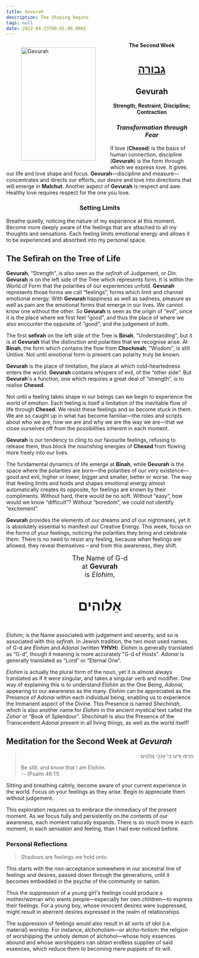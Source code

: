 ```yaml
---
title: Gevurah
description: The Shaping begins
tags: null
date: 2022-04-23T00:01:00.000Z
---
```

<figure style='float: left'>
 <a href='/posts/img/freedom/week2/2.0-Gevurah.png' target="_blank">
   <img src='/posts/img/freedom/week2/2.0-Gevurah_s.png' alt='Gevurah' width='200' height='304' />
 </a>
</figure>

<div style="text-align: center; font-weight: bold">
<p>The Second Week </p>
<h1 style="text-decoration: underline">גבורה</h1>
<h2>Gevurah</h2>
<p>Strength, Restraint, Discipline; Contraction<p />
<h3 style="font-style: italic">Transformation through Fear</h3>
</div>

<div class="abstract">

If love (**Chesed**) is the basis of human connection, discipline (**Gevurah**) is the form through which we express love. It gives our life and love shape and focus. **Gevurah**&mdash;discipline and measure&mdash;concentrates and directs our efforts, our desire and love into directions that will emerge in **Malchut**. Another aspect of **Gevurah** is respect and awe. Healthy love requires respect for the one you love.

</div>

<h3 style="text-align:center;">Setting Limits</h3>
<div class="abstract">

Breathe quietly, noticing the nature of my experience at this moment. Become more deeply aware of the feelings that are attached to all my thoughts and sensations. Each feeling limits emotional energy and allows it to be experienced and absorbed into my personal space.

</div>

## The Sefirah on the Tree of Life

**Gevurah**, “Strength”, is also seen as the _sefirah_ of Judgement, or _Din_. **Gevurah** is on the left side of the Tree which represents form. It is within the World of Form that the polarities of our experiences unfold. **Gevurah** represents those forms we call “feelings”, forms which limit and channel emotional energy. With **Gevurah** happiness as well as sadness, pleasure as well as pain are the emotional forms that emerge in our lives. We cannot know one without the other. So **Gevurah** is seen as the origin of “evil”, since it is the place where we first feel “good”, and thus the place of where we also encounter the opposite of "good", and the judgement of both.

The first **sefirah** on the left side of the Tree is **Binah**, "Understanding", but it is at **Gevurah** that the distinction and polarities that we recognise arise. At **Binah**, the form which contains the flow from **Chochmah**, "Wisdom", is still Unitive. Not until emotional form is present can polarity truly be known.

**Gevurah** is the place of limitation, the place at which cold-heartedness enters the world. **Gevurah** contains whispers of evil, of the “other side”. But **Gevurah**'s a function, one which requires a great deal of “strength”, is to realise **Chesed**.

Not until a feeling takes shape in our beings can we begin to experience the world of emotion. Each feeling is itself a limitation of the inevitable flow of life through **Chesed**. We resist these feelings and so become stuck in them. We are so caught up in what has become familiar&mdash;the roles and scripts about who we are, how we are and why we are the way we are&mdash;that we close ourselves off from the possibilities inherent in each moment.

**Gevurah** is our tendency to cling to our favourite feelings, refusing to release them, thus block the nourishing energies of **Chesed** from flowing more freely into our lives.

The fundamental dynamics of life emerge at **Binah**, while **Gevurah** is the space where the polarities are born&mdash;the polarities of our very existence&mdash;good and evil, higher or lower, bigger and smaller, better or worse. The way that feeling limits and holds and shapes emotional energy almost automatically creates its opposite, for feelings are known by their compliments. Without hard, there would be no soft. Without “easy”, how would we know “difficult”? Without “boredom”, we could not identify “excitement”.

**Gevurah** provides the elements of our dreams and of our nightmares, yet it is absolutely essential to manifest our Creative Energy. This week, focus on the forms of your feelings, noticing the polarities they bring and celebrate them. There is no need to resist any feeling, because when feelings are allowed, they reveal themselves – and from this awareness, they shift.

<div style="text-align: center; font-size: 130%">
The Name of G-d<br />
at <strong>Gevurah</strong><br />
is <em>Elohim</em>,
<h4 style="font-size: 200%">
אֵלוהים
</h4>
</div>

_Elohim_, is the Name associated with judgement and severity, and so is associated with this _sefirah_. In Jewish tradition, the two most used names of G-d are _Elohim_ and _Adonai_ (written **YHVH**). _Elohim_ is generally translated as “G-d”, though it meaning is more accurately "G-d of Hosts". _Adonai_ is generally translated as “Lord” or “Eternal One”.

_Elohim_ is actually the plural form of the noun, yet it is almost always translated as if it were singular, and takes a singular verb and modifier. One way of explaining this is to understand _Elohim_ as the One Being, _Adonai_, appearing to our awareness as the many. _Elohim_ can be appreciated as the Presence of _Adonai_ within each individual being, enabling us to experience the Immanent aspect of the Divine. This Presence is named _Shechinah_, which is also another name for _Elohim_ in the ancient mystical text called the _Zohar_ or “Book of Splendour”. _Shechinah_ is also the Presence of the Transcendent _Adonai_ present in all living things, as well as the world itself!

## Meditation for the Second Week at <i>Gevurah</i>

<blockquote>
<p dir="rtl">
הַרְפּ֣וּ וּ֭דְעוּ כִּֽי־אָנֹכִ֣י אֱלֹהִ֑ים
</p>
<p>
Be still, and know that I am Elohim.<br />
-- (Psalm 46:11)
</p>
</blockquote>

<div class="abstract">

Sitting and breathing calmly, become aware of your current experience in the world. Focus on your feelings as they arise. Begin to appreciate them without judgement.

</div>

This exploration requires us to embrace the immediacy of the present moment. As we focus fully and persistently on the contents of our awareness, each moment naturally expands. There is so much more in each moment, in each sensation and feeling, than I had ever noticed before.

<h3>Personal Reflections</h3>

<div class="note">

>Shadows are feelings we hold onto.

This starts with the non-acceptance somewhere in our ancestral line of feelings and desires, passed down through the generations, until it becomes embedded in the psyche of the community or nation.

Thus the suppression of a young girl's feelings could produce a mother/woman who wants people&mdash;especially her own children&mdash;to express their feelings. For a young boy, whose innocent desires were suppressed, might result in aberrent desires expressed in the realm of relationships.

The suppression of feelings would also result in all sorts of idol (i.e. material) worship. For instance, alchoholism&mdash;or alcho-holism: the religion of worshipping the unholy demon of alchohol&mdash;whose holy essences abound and whose worshippers can obtain endless supplies of said essences, which reduce them to becoming mere puppets of its will.
